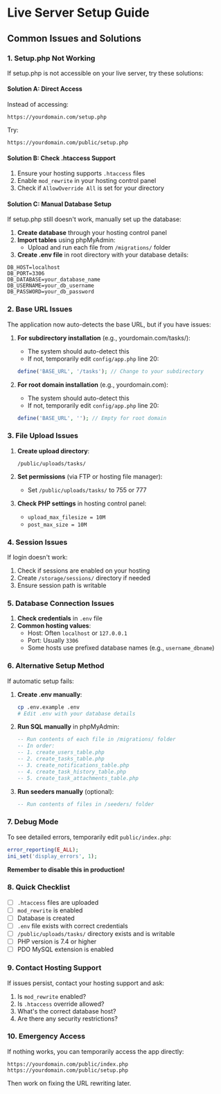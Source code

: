 # Live Server Setup Guide

## Common Issues and Solutions

### 1. Setup.php Not Working

If setup.php is not accessible on your live server, try these solutions:

#### Solution A: Direct Access
Instead of accessing:
```
https://yourdomain.com/setup.php
```

Try:
```
https://yourdomain.com/public/setup.php
```

#### Solution B: Check .htaccess Support
1. Ensure your hosting supports `.htaccess` files
2. Enable `mod_rewrite` in your hosting control panel
3. Check if `AllowOverride All` is set for your directory

#### Solution C: Manual Database Setup
If setup.php still doesn't work, manually set up the database:

1. **Create database** through your hosting control panel
2. **Import tables** using phpMyAdmin:
   - Upload and run each file from `/migrations/` folder
3. **Create .env file** in root directory with your database details:
```
DB_HOST=localhost
DB_PORT=3306
DB_DATABASE=your_database_name
DB_USERNAME=your_db_username
DB_PASSWORD=your_db_password
```

### 2. Base URL Issues

The application now auto-detects the base URL, but if you have issues:

1. **For subdirectory installation** (e.g., yourdomain.com/tasks/):
   - The system should auto-detect this
   - If not, temporarily edit `config/app.php` line 20:
   ```php
   define('BASE_URL', '/tasks'); // Change to your subdirectory
   ```

2. **For root domain installation** (e.g., yourdomain.com):
   - The system should auto-detect this
   - If not, temporarily edit `config/app.php` line 20:
   ```php
   define('BASE_URL', ''); // Empty for root domain
   ```

### 3. File Upload Issues

1. **Create upload directory**:
   ```
   /public/uploads/tasks/
   ```

2. **Set permissions** (via FTP or hosting file manager):
   - Set `/public/uploads/tasks/` to 755 or 777

3. **Check PHP settings** in hosting control panel:
   - `upload_max_filesize = 10M`
   - `post_max_size = 10M`

### 4. Session Issues

If login doesn't work:
1. Check if sessions are enabled on your hosting
2. Create `/storage/sessions/` directory if needed
3. Ensure session path is writable

### 5. Database Connection Issues

1. **Check credentials** in `.env` file
2. **Common hosting values**:
   - Host: Often `localhost` or `127.0.0.1`
   - Port: Usually `3306`
   - Some hosts use prefixed database names (e.g., `username_dbname`)

### 6. Alternative Setup Method

If automatic setup fails:

1. **Create .env manually**:
   ```bash
   cp .env.example .env
   # Edit .env with your database details
   ```

2. **Run SQL manually** in phpMyAdmin:
   ```sql
   -- Run contents of each file in /migrations/ folder
   -- In order:
   -- 1. create_users_table.php
   -- 2. create_tasks_table.php  
   -- 3. create_notifications_table.php
   -- 4. create_task_history_table.php
   -- 5. create_task_attachments_table.php
   ```

3. **Run seeders manually** (optional):
   ```sql
   -- Run contents of files in /seeders/ folder
   ```

### 7. Debug Mode

To see detailed errors, temporarily edit `public/index.php`:
```php
error_reporting(E_ALL);
ini_set('display_errors', 1);
```

**Remember to disable this in production!**

### 8. Quick Checklist

- [ ] `.htaccess` files are uploaded
- [ ] `mod_rewrite` is enabled
- [ ] Database is created
- [ ] `.env` file exists with correct credentials
- [ ] `/public/uploads/tasks/` directory exists and is writable
- [ ] PHP version is 7.4 or higher
- [ ] PDO MySQL extension is enabled

### 9. Contact Hosting Support

If issues persist, contact your hosting support and ask:
1. Is `mod_rewrite` enabled?
2. Is `.htaccess` override allowed?
3. What's the correct database host?
4. Are there any security restrictions?

### 10. Emergency Access

If nothing works, you can temporarily access the app directly:
```
https://yourdomain.com/public/index.php
https://yourdomain.com/public/setup.php
```

Then work on fixing the URL rewriting later.